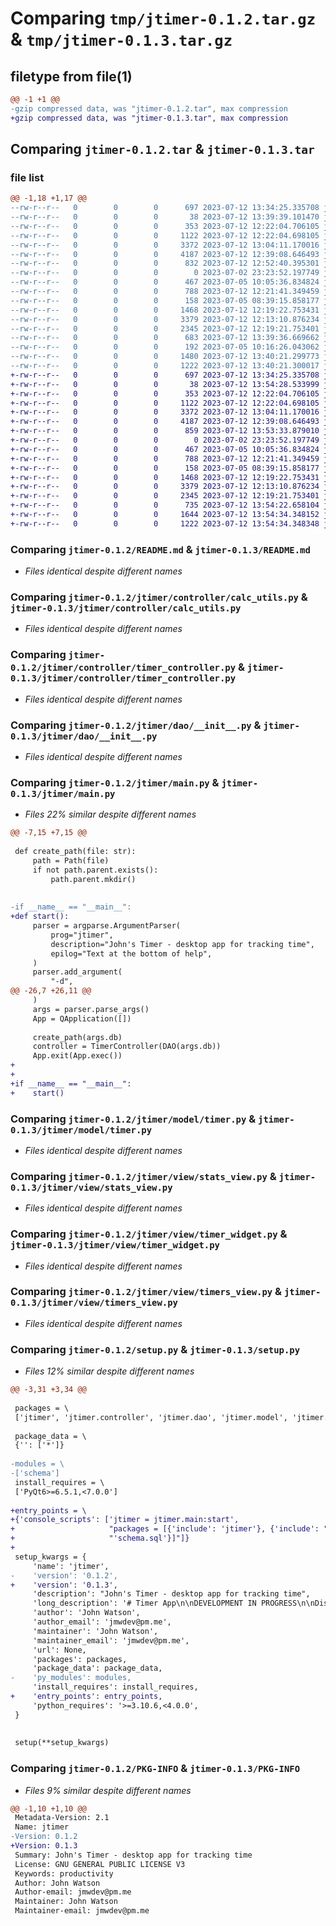 # Comparing `tmp/jtimer-0.1.2.tar.gz` & `tmp/jtimer-0.1.3.tar.gz`

## filetype from file(1)

```diff
@@ -1 +1 @@
-gzip compressed data, was "jtimer-0.1.2.tar", max compression
+gzip compressed data, was "jtimer-0.1.3.tar", max compression
```

## Comparing `jtimer-0.1.2.tar` & `jtimer-0.1.3.tar`

### file list

```diff
@@ -1,18 +1,17 @@
--rw-r--r--   0        0        0      697 2023-07-12 13:34:25.335708 jtimer-0.1.2/README.md
--rw-r--r--   0        0        0       38 2023-07-12 13:39:39.101470 jtimer-0.1.2/jtimer/__init__.py
--rw-r--r--   0        0        0      353 2023-07-12 12:22:04.706105 jtimer-0.1.2/jtimer/controller/__init__.py
--rw-r--r--   0        0        0     1122 2023-07-12 12:22:04.698105 jtimer-0.1.2/jtimer/controller/calc_utils.py
--rw-r--r--   0        0        0     3372 2023-07-12 13:04:11.170016 jtimer-0.1.2/jtimer/controller/timer_controller.py
--rw-r--r--   0        0        0     4187 2023-07-12 12:39:08.646493 jtimer-0.1.2/jtimer/dao/__init__.py
--rw-r--r--   0        0        0      832 2023-07-12 12:52:40.395301 jtimer-0.1.2/jtimer/main.py
--rw-r--r--   0        0        0        0 2023-07-02 23:23:52.197749 jtimer-0.1.2/jtimer/model/__init__.py
--rw-r--r--   0        0        0      467 2023-07-05 10:05:36.834824 jtimer-0.1.2/jtimer/model/time_event.py
--rw-r--r--   0        0        0      788 2023-07-12 12:21:41.349459 jtimer-0.1.2/jtimer/model/timer.py
--rw-r--r--   0        0        0      158 2023-07-05 08:39:15.858177 jtimer-0.1.2/jtimer/view/__init__.py
--rw-r--r--   0        0        0     1468 2023-07-12 12:19:22.753431 jtimer-0.1.2/jtimer/view/stats_view.py
--rw-r--r--   0        0        0     3379 2023-07-12 12:13:10.876234 jtimer-0.1.2/jtimer/view/timer_widget.py
--rw-r--r--   0        0        0     2345 2023-07-12 12:19:21.753401 jtimer-0.1.2/jtimer/view/timers_view.py
--rw-r--r--   0        0        0      683 2023-07-12 13:39:36.669662 jtimer-0.1.2/pyproject.toml
--rw-r--r--   0        0        0      192 2023-07-05 10:16:26.043062 jtimer-0.1.2/schema.sql
--rw-r--r--   0        0        0     1480 2023-07-12 13:40:21.299773 jtimer-0.1.2/setup.py
--rw-r--r--   0        0        0     1222 2023-07-12 13:40:21.300017 jtimer-0.1.2/PKG-INFO
+-rw-r--r--   0        0        0      697 2023-07-12 13:34:25.335708 jtimer-0.1.3/README.md
+-rw-r--r--   0        0        0       38 2023-07-12 13:54:28.533999 jtimer-0.1.3/jtimer/__init__.py
+-rw-r--r--   0        0        0      353 2023-07-12 12:22:04.706105 jtimer-0.1.3/jtimer/controller/__init__.py
+-rw-r--r--   0        0        0     1122 2023-07-12 12:22:04.698105 jtimer-0.1.3/jtimer/controller/calc_utils.py
+-rw-r--r--   0        0        0     3372 2023-07-12 13:04:11.170016 jtimer-0.1.3/jtimer/controller/timer_controller.py
+-rw-r--r--   0        0        0     4187 2023-07-12 12:39:08.646493 jtimer-0.1.3/jtimer/dao/__init__.py
+-rw-r--r--   0        0        0      859 2023-07-12 13:53:33.879010 jtimer-0.1.3/jtimer/main.py
+-rw-r--r--   0        0        0        0 2023-07-02 23:23:52.197749 jtimer-0.1.3/jtimer/model/__init__.py
+-rw-r--r--   0        0        0      467 2023-07-05 10:05:36.834824 jtimer-0.1.3/jtimer/model/time_event.py
+-rw-r--r--   0        0        0      788 2023-07-12 12:21:41.349459 jtimer-0.1.3/jtimer/model/timer.py
+-rw-r--r--   0        0        0      158 2023-07-05 08:39:15.858177 jtimer-0.1.3/jtimer/view/__init__.py
+-rw-r--r--   0        0        0     1468 2023-07-12 12:19:22.753431 jtimer-0.1.3/jtimer/view/stats_view.py
+-rw-r--r--   0        0        0     3379 2023-07-12 12:13:10.876234 jtimer-0.1.3/jtimer/view/timer_widget.py
+-rw-r--r--   0        0        0     2345 2023-07-12 12:19:21.753401 jtimer-0.1.3/jtimer/view/timers_view.py
+-rw-r--r--   0        0        0      735 2023-07-12 13:54:22.658104 jtimer-0.1.3/pyproject.toml
+-rw-r--r--   0        0        0     1644 2023-07-12 13:54:34.348152 jtimer-0.1.3/setup.py
+-rw-r--r--   0        0        0     1222 2023-07-12 13:54:34.348348 jtimer-0.1.3/PKG-INFO
```

### Comparing `jtimer-0.1.2/README.md` & `jtimer-0.1.3/README.md`

 * *Files identical despite different names*

### Comparing `jtimer-0.1.2/jtimer/controller/calc_utils.py` & `jtimer-0.1.3/jtimer/controller/calc_utils.py`

 * *Files identical despite different names*

### Comparing `jtimer-0.1.2/jtimer/controller/timer_controller.py` & `jtimer-0.1.3/jtimer/controller/timer_controller.py`

 * *Files identical despite different names*

### Comparing `jtimer-0.1.2/jtimer/dao/__init__.py` & `jtimer-0.1.3/jtimer/dao/__init__.py`

 * *Files identical despite different names*

### Comparing `jtimer-0.1.2/jtimer/main.py` & `jtimer-0.1.3/jtimer/main.py`

 * *Files 22% similar despite different names*

```diff
@@ -7,15 +7,15 @@
 
 def create_path(file: str):
     path = Path(file)
     if not path.parent.exists():
         path.parent.mkdir()
 
 
-if __name__ == "__main__":
+def start():
     parser = argparse.ArgumentParser(
         prog="jtimer",
         description="John's Timer - desktop app for tracking time",
         epilog="Text at the bottom of help",
     )
     parser.add_argument(
         "-d",
@@ -26,7 +26,11 @@
     )
     args = parser.parse_args()
     App = QApplication([])
 
     create_path(args.db)
     controller = TimerController(DAO(args.db))
     App.exit(App.exec())
+
+
+if __name__ == "__main__":
+    start()
```

### Comparing `jtimer-0.1.2/jtimer/model/timer.py` & `jtimer-0.1.3/jtimer/model/timer.py`

 * *Files identical despite different names*

### Comparing `jtimer-0.1.2/jtimer/view/stats_view.py` & `jtimer-0.1.3/jtimer/view/stats_view.py`

 * *Files identical despite different names*

### Comparing `jtimer-0.1.2/jtimer/view/timer_widget.py` & `jtimer-0.1.3/jtimer/view/timer_widget.py`

 * *Files identical despite different names*

### Comparing `jtimer-0.1.2/jtimer/view/timers_view.py` & `jtimer-0.1.3/jtimer/view/timers_view.py`

 * *Files identical despite different names*

### Comparing `jtimer-0.1.2/setup.py` & `jtimer-0.1.3/setup.py`

 * *Files 12% similar despite different names*

```diff
@@ -3,31 +3,34 @@
 
 packages = \
 ['jtimer', 'jtimer.controller', 'jtimer.dao', 'jtimer.model', 'jtimer.view']
 
 package_data = \
 {'': ['*']}
 
-modules = \
-['schema']
 install_requires = \
 ['PyQt6>=6.5.1,<7.0.0']
 
+entry_points = \
+{'console_scripts': ['jtimer = jtimer.main:start',
+                     "packages = [{'include': 'jtimer'}, {'include': "
+                     "'schema.sql'}]"]}
+
 setup_kwargs = {
     'name': 'jtimer',
-    'version': '0.1.2',
+    'version': '0.1.3',
     'description': "John's Timer - desktop app for tracking time",
     'long_description': '# Timer App\n\nDEVELOPMENT IN PROGRESS\n\nDissatisfied with the selection of timer applications available in linux, I built my own.  It maintains a simple local db in /tmp\n\nThe application is fairly simple:\n    * user can specify a list of different timers.\n    * timers can be renamed.\n    * timers can be started / stopped concurrently.\n    * on startup the timers will resume the count from the last start.\n    * timers should not cross over days. automatic stop times at 23:59:59 for forgotten timers.\n    * daily statistics view\n\n\n\n## Installation\n```bash\npip install jtimer  # not timer\n```\n\n## Usage\n```bash\njtimer\n```\n\n## Planned Future developments\n\n* timer linked triggers\n* timer event view',
     'author': 'John Watson',
     'author_email': 'jmwdev@pm.me',
     'maintainer': 'John Watson',
     'maintainer_email': 'jmwdev@pm.me',
     'url': None,
     'packages': packages,
     'package_data': package_data,
-    'py_modules': modules,
     'install_requires': install_requires,
+    'entry_points': entry_points,
     'python_requires': '>=3.10.6,<4.0.0',
 }
 
 
 setup(**setup_kwargs)
```

### Comparing `jtimer-0.1.2/PKG-INFO` & `jtimer-0.1.3/PKG-INFO`

 * *Files 9% similar despite different names*

```diff
@@ -1,10 +1,10 @@
 Metadata-Version: 2.1
 Name: jtimer
-Version: 0.1.2
+Version: 0.1.3
 Summary: John's Timer - desktop app for tracking time
 License: GNU GENERAL PUBLIC LICENSE V3
 Keywords: productivity
 Author: John Watson
 Author-email: jmwdev@pm.me
 Maintainer: John Watson
 Maintainer-email: jmwdev@pm.me
```

